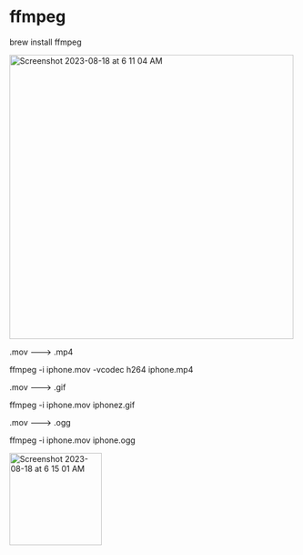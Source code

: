 # ffmpeg

brew install ffmpeg

<img width="499" alt="Screenshot 2023-08-18 at 6 11 04 AM" src="https://github.com/sudo-self/ffmpeg/assets/119916323/631ad4c4-c978-4c24-b509-d8bb93bb4249">

.mov ---> .mp4

ffmpeg -i iphone.mov -vcodec h264 iphone.mp4

.mov ---> .gif

ffmpeg -i iphone.mov iphonez.gif

.mov ---> .ogg

ffmpeg -i iphone.mov iphone.ogg

<img width="162" alt="Screenshot 2023-08-18 at 6 15 01 AM" src="https://github.com/sudo-self/ffmpeg/assets/119916323/9892f8ea-64a8-4de7-9d3e-377d05f197d7">
